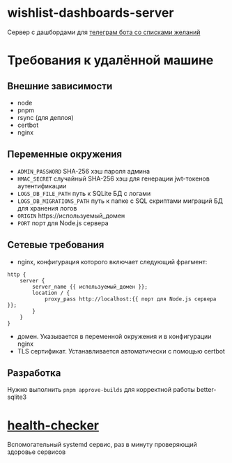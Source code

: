 # wishlist-dashboards-server
Сервер с дашбордами для [телеграм бота со списками желаний](bot/README.md)

# Требования к удалённой машине
## Внешние зависимости
- node
- pnpm
- rsync (для деплоя)
- certbot
- nginx

## Переменные окружения
- `ADMIN_PASSWORD` SHA-256 хэш пароля админа
- `HMAC_SECRET` случайный SHA-256 хэш для генерации jwt-токенов аутентификации
- `LOGS_DB_FILE_PATH` путь к SQLite БД с логами
- `LOGS_DB_MIGRATIONS_PATH` путь к папке с SQL скриптами миграций БД для хранения логов
- `ORIGIN` https://используемый_домен
- `PORT` порт для Node.js сервера

## Сетевые требования
- nginx, конфигурация которого включает следующий фрагмент:
```nginx
http {
    server {
        server_name {{ используемый_домен }};
        location / {
            proxy_pass http://localhost:{{ порт для Node.js сервера }};
        }
    }
}
```
- домен. Указывается в переменной окружения и в конфигурации nginx
- TLS сертификат. Устанавливается автоматически с помощью certbot

## Разработка
Нужно выполнить `pnpm approve-builds` для корректной работы better-sqlite3

# [health-checker](health-checker)
Вспомогательный systemd сервис, раз в минуту проверяющий здоровье сервисов

